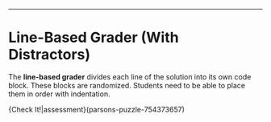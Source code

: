 ---
# Line-Based Grader (With Distractors)

The **line-based grader** divides each line of the solution into its own code block. These blocks are randomized. Students need to be able to place them in order with indentation.

{Check It!|assessment}(parsons-puzzle-754373657)
